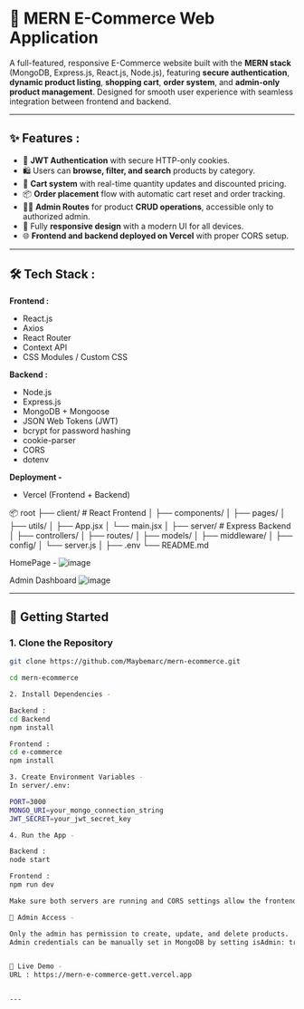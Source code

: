 # 🛒 MERN E-Commerce Web Application

A full-featured, responsive E-Commerce website built with the **MERN stack** (MongoDB, Express.js, React.js, Node.js), featuring **secure authentication**, **dynamic product listing**, **shopping cart**, **order system**, and **admin-only product management**. Designed for smooth user experience with seamless integration between frontend and backend.

---

## ✨ Features : 

- 🔐 **JWT Authentication** with secure HTTP-only cookies.
- 🛍️ Users can **browse, filter, and search** products by category.
- 🧺 **Cart system** with real-time quantity updates and discounted pricing.
- 📦 **Order placement** flow with automatic cart reset and order tracking.
- 👨‍💼 **Admin Routes** for product **CRUD operations**, accessible only to authorized admin.
- 📱 Fully **responsive design** with a modern UI for all devices.
- 🌐 **Frontend and backend deployed on Vercel** with proper CORS setup.

---

## 🛠️ Tech Stack : 

**Frontend :**
- React.js
- Axios
- React Router
- Context API
- CSS Modules / Custom CSS

**Backend :**
- Node.js
- Express.js
- MongoDB + Mongoose
- JSON Web Tokens (JWT)
- bcrypt for password hashing
- cookie-parser
- CORS
- dotenv

**Deployment -**
- Vercel (Frontend + Backend)

📦 root
├── client/ # React Frontend
│ ├── components/
│ ├── pages/
│ ├── utils/
│ ├── App.jsx
│ └── main.jsx
│
├── server/ # Express Backend
│ ├── controllers/
│ ├── routes/
│ ├── models/
│ ├── middleware/
│ ├── config/
│ └── server.js
│
├── .env
└── README.md

HomePage - 
![image](https://github.com/user-attachments/assets/d8c85b96-81d1-4346-8298-105b8ef837ac)

Admin Dashboard
![image](https://github.com/user-attachments/assets/8f15e700-b7b6-4b2e-8114-9cb42caba518)


---

## 🚀 Getting Started

### 1. Clone the Repository

```bash
git clone https://github.com/Maybemarc/mern-ecommerce.git

cd mern-ecommerce

2. Install Dependencies - 

Backend : 
cd Backend
npm install

Frontend : 
cd e-commerce
npm install

3. Create Environment Variables - 
In server/.env:

PORT=3000
MONGO_URI=your_mongo_connection_string
JWT_SECRET=your_jwt_secret_key

4. Run the App - 

Backend : 
node start

Frontend : 
npm run dev

Make sure both servers are running and CORS settings allow the frontend to communicate with the backend.

🔐 Admin Access - 

Only the admin has permission to create, update, and delete products.
Admin credentials can be manually set in MongoDB by setting isAdmin: true for a user document.


📡 Live Demo - 
URL : https://mern-e-commerce-gett.vercel.app


---



